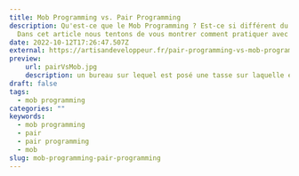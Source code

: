 ```yaml
---
title: Mob Programming vs. Pair Programming
description: Qu'est-ce que le Mob Programming ? Est-ce si différent du Pair Programming ?
  Dans cet article nous tentons de vous montrer comment pratiquer avec succès.
date: 2022-10-12T17:26:47.507Z
external: https://artisandeveloppeur.fr/pair-programming-vs-mob-programming/
preview: 
    url: pairVsMob.jpg
    description: un bureau sur lequel est posé une tasse sur laquelle est écrit "Life begins at the end of your confort zone". En arrière plan on voit un écran qui affiche un éditeur de code.
draft: false
tags:
  - mob programming
categories: ""
keywords:
  - mob programming
  - pair
  - pair programming
  - mob
slug: mob-programming-pair-programming
---
```

